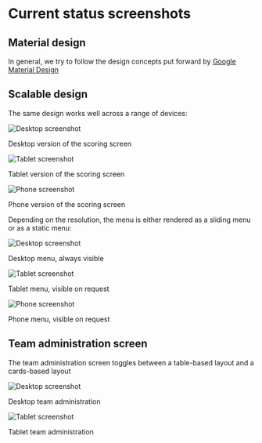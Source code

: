Current status screenshots
====

Material design
----

In general, we try to follow the design concepts put forward by [Google Material Design](http://www.google.com/design/spec/material-design/introduction.html)

Scalable design
---

The same design works well across a range of devices:

![Desktop screenshot](screenshots/20-3-2015_124145.png)

Desktop version of the scoring screen

![Tablet screenshot](screenshots/20-3-2015_123742.png)

Tablet version of the scoring screen

![Phone screenshot](screenshots/20-3-2015_124048.png)

Phone version of the scoring screen

Depending on the resolution, the menu is either rendered as a sliding menu or as a static menu:

![Desktop screenshot](screenshots/20-3-2015_124212.png)

Desktop menu, always visible

![Tablet screenshot](screenshots/20-3-2015_123855.png)

Tablet menu, visible on request

![Phone screenshot](screenshots/20-3-2015_124117.png)

Phone menu, visible on request

Team administration screen
---

The team administration screen toggles between a table-based layout and a cards-based layout

![Desktop screenshot](screenshots/20-3-2015_124212.png)

Desktop team administration

![Tablet screenshot](screenshots/20-3-2015_123833.png)

Tablet team administration
